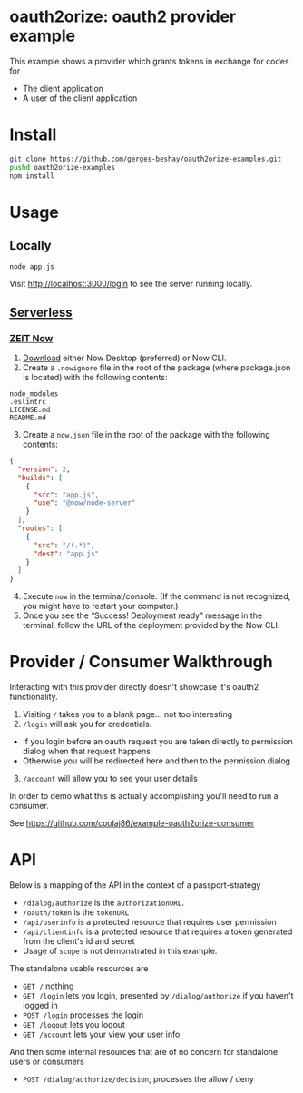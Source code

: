 oauth2orize: oauth2 provider example
===

This example shows a provider which grants tokens in exchange for codes for

  * The client application
  * A user of the client application

Install
===

```bash
git clone https://github.com/gerges-beshay/oauth2orize-examples.git
pushd oauth2orize-examples
npm install
```

Usage
===

## Locally

```bash
node app.js
```

Visit <http://localhost:3000/login> to see the server running locally.

## [Serverless](https://en.wikipedia.org/wiki/Serverless_computing)

### [ZEIT Now](https://zeit.co/now)

1. [Download](https://zeit.co/download) either Now Desktop (preferred) or Now CLI.
2. Create a `.nowignore` file in the root of the package (where package.json is located) with the following contents:
```ignore
node_modules
.eslintrc
LICENSE.md
README.md
```
3. Create a `now.json` file in the root of the package with the following contents:
```json
{
  "version": 2,
  "builds": [
    {
      "src": "app.js",
      "use": "@now/node-server"
    }
  ],
  "routes": [
    {
      "src": "/(.*)",
      "dest": "app.js"
    }
  ]
}
```
4. Execute `now` in the terminal/console. (If the command is not recognized, you might have to restart your computer.)
5. Once you see the “Success! Deployment ready” message in the terminal, follow the URL of the deployment provided by the Now CLI.

Provider / Consumer Walkthrough
===

Interacting with this provider directly doesn't showcase it's oauth2 functionality.

1. Visiting `/` takes you to a blank page... not too interesting
2. `/login` will ask you for credentials.
  * If you login before an oauth request you are taken directly to permission dialog when that request happens
  * Otherwise you will be redirected here and then to the permission dialog
3. `/account` will allow you to see your user details

In order to demo what this is actually accomplishing you'll need to run a consumer.

See <https://github.com/coolaj86/example-oauth2orize-consumer>

API
===

Below is a mapping of the API in the context of a passport-strategy

* `/dialog/authorize` is the `authorizationURL`.
* `/oauth/token` is the `tokenURL`
* `/api/userinfo` is a protected resource that requires user permission
* `/api/clientinfo` is a protected resource that requires a token generated from the client's id and secret
* Usage of `scope` is not demonstrated in this example.

The standalone usable resources are

* `GET /` nothing
* `GET /login` lets you login, presented by `/dialog/authorize` if you haven't logged in
* `POST /login` processes the login
* `GET /logout` lets you logout
* `GET /account` lets your view your user info

And then some internal resources that are of no concern for standalone users or consumers

* `POST /dialog/authorize/decision`, processes the allow / deny
